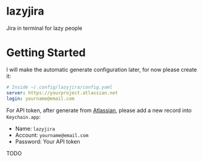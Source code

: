 # lazyjira

Jira in terminal for lazy people

# Getting Started

I will make the automatic generate configuration later, for now please create it:

```yaml
# Inside ~/.config/lazyjira/config.yaml
server: https://yourproject.atlassian.net
login: yourname@email.com
```

For API token, after generate from [Atlassian](https://id.atlassian.com/manage-profile/security/api-tokens), please add a new record into `Keychain.app`:

- Name: `lazyjira`
- Account: `yourname@email.com`
- Password: Your API token

TODO
